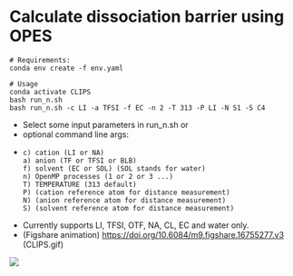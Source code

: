 # Calculate dissociation barrier using OPES

  ```
# Requirements:
conda env create -f env.yaml
  ```
  ```
# Usage
conda activate CLIPS
bash run_n.sh
bash run_n.sh -c LI -a TFSI -f EC -n 2 -T 313 -P LI -N S1 -S C4
  ```
  - Select some input parameters in run_n.sh or
  -  optional command line args:
  -     c) cation (LI or NA)
        a) anion (TF or TFSI or BLB)
        f) solvent (EC or SOL) (SOL stands for water)
        n) OpenMP processes (1 or 2 or 3 ...) 
        T) TEMPERATURE (313 default)
        P) (cation reference atom for distance measurement)
        N) (anion reference atom for distance measurement)
        S) (solvent reference atom for distance measurement)

  - Currently supports LI, TFSI, OTF, NA, CL, EC and water only.
  - (Figshare animation) https://doi.org/10.6084/m9.figshare.16755277.v3 (CLIPS.gif)

   ![](CLIPS.gif)

  ```
